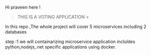Hi praveen here ! 

> THIS IS A VOTING APPLICATION <

In this repo ,The whole project will cover 5 microservices including 2 databases

step :1
we will containarizing microservice application incluldes python,nodejs,.net specific applications using docker.

